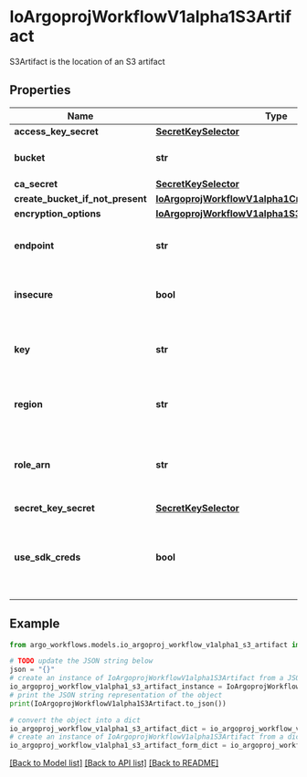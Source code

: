 # IoArgoprojWorkflowV1alpha1S3Artifact

S3Artifact is the location of an S3 artifact

## Properties

Name | Type | Description | Notes
------------ | ------------- | ------------- | -------------
**access_key_secret** | [**SecretKeySelector**](SecretKeySelector.md) |  | [optional] 
**bucket** | **str** | Bucket is the name of the bucket | [optional] 
**ca_secret** | [**SecretKeySelector**](SecretKeySelector.md) |  | [optional] 
**create_bucket_if_not_present** | [**IoArgoprojWorkflowV1alpha1CreateS3BucketOptions**](IoArgoprojWorkflowV1alpha1CreateS3BucketOptions.md) |  | [optional] 
**encryption_options** | [**IoArgoprojWorkflowV1alpha1S3EncryptionOptions**](IoArgoprojWorkflowV1alpha1S3EncryptionOptions.md) |  | [optional] 
**endpoint** | **str** | Endpoint is the hostname of the bucket endpoint | [optional] 
**insecure** | **bool** | Insecure will connect to the service with TLS | [optional] 
**key** | **str** | Key is the key in the bucket where the artifact resides | [optional] 
**region** | **str** | Region contains the optional bucket region | [optional] 
**role_arn** | **str** | RoleARN is the Amazon Resource Name (ARN) of the role to assume. | [optional] 
**secret_key_secret** | [**SecretKeySelector**](SecretKeySelector.md) |  | [optional] 
**use_sdk_creds** | **bool** | UseSDKCreds tells the driver to figure out credentials based on sdk defaults. | [optional] 

## Example

```python
from argo_workflows.models.io_argoproj_workflow_v1alpha1_s3_artifact import IoArgoprojWorkflowV1alpha1S3Artifact

# TODO update the JSON string below
json = "{}"
# create an instance of IoArgoprojWorkflowV1alpha1S3Artifact from a JSON string
io_argoproj_workflow_v1alpha1_s3_artifact_instance = IoArgoprojWorkflowV1alpha1S3Artifact.from_json(json)
# print the JSON string representation of the object
print(IoArgoprojWorkflowV1alpha1S3Artifact.to_json())

# convert the object into a dict
io_argoproj_workflow_v1alpha1_s3_artifact_dict = io_argoproj_workflow_v1alpha1_s3_artifact_instance.to_dict()
# create an instance of IoArgoprojWorkflowV1alpha1S3Artifact from a dict
io_argoproj_workflow_v1alpha1_s3_artifact_form_dict = io_argoproj_workflow_v1alpha1_s3_artifact.from_dict(io_argoproj_workflow_v1alpha1_s3_artifact_dict)
```
[[Back to Model list]](../README.md#documentation-for-models) [[Back to API list]](../README.md#documentation-for-api-endpoints) [[Back to README]](../README.md)


